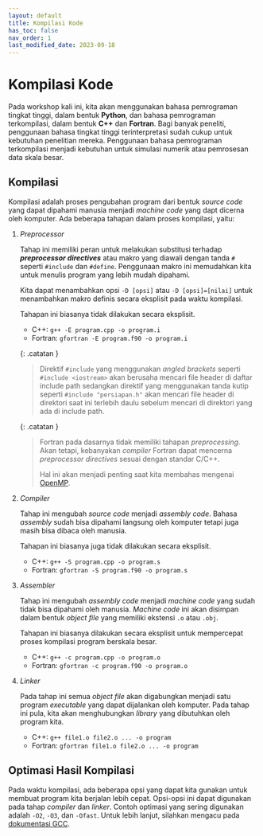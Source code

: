 ```yaml
---
layout: default
title: Kompilasi Kode
has_toc: false
nav_order: 1
last_modified_date: 2023-09-18
---
```

# Kompilasi Kode

Pada workshop kali ini, kita akan menggunakan bahasa pemrograman tingkat tinggi, dalam bentuk **Python**, dan bahasa pemrograman terkompilasi, dalam bentuk **C++** dan **Fortran**. Bagi banyak peneliti, penggunaan bahasa tingkat tinggi terinterpretasi sudah cukup untuk kebutuhan penelitian mereka. Penggunaan bahasa pemrograman terkompilasi menjadi kebutuhan untuk simulasi numerik atau pemrosesan data skala besar.

## Kompilasi

Kompilasi adalah proses pengubahan program dari bentuk *source code* yang dapat dipahami manusia menjadi *machine code* yang dapt dicerna oleh komputer. Ada beberapa tahapan dalam proses kompilasi, yaitu:

1. *Preprocessor*

    Tahap ini memiliki peran untuk melakukan substitusi terhadap ***preprocessor directives*** atau makro yang diawali dengan tanda `#` seperti `#include` dan `#define`. Penggunaan makro ini memudahkan kita untuk menulis program yang lebih mudah dipahami.

    Kita dapat menambahkan opsi `-D [opsi]` atau `-D [opsi]=[nilai]` untuk menambahkan makro definis secara eksplisit pada waktu kompilasi.

    Tahapan ini biasanya tidak dilakukan secara eksplisit.

    * C++: `g++ -E program.cpp -o program.i`
    * Fortran: `gfortran -E program.f90 -o program.i`

    {: .catatan }
    > Direktif `#include` yang menggunakan *angled brackets* seperti `#include <iostream>` akan berusaha mencari file header di daftar include path sedangkan direktif yang menggunakan tanda kutip seperti `#include "persiapan.h"` akan mencari file header di direktori saat ini terlebih daulu sebelum mencari di direktori yang ada di include path.

    {: .catatan }
    > Fortran pada dasarnya tidak memiliki tahapan *preprocessing*. Akan tetapi, kebanyakan *compiler* Fortran dapat mencerna *preprocessor directives* sesuai dengan standar C/C++.
    >
    > Hal ini akan menjadi penting saat kita membahas mengenai [OpenMP](/workshop_7/openmp.html).

2. *Compiler*

    Tahap ini mengubah *source code* menjadi *assembly code*. Bahasa *assembly* sudah bisa dipahami langsung oleh komputer tetapi juga masih bisa dibaca oleh manusia.

    Tahapan ini biasanya juga tidak dilakukan secara eksplisit.

    * C++: `g++ -S program.cpp -o program.s`
    * Fortran: `gfortran -S program.f90 -o program.s`

3. *Assembler*

    Tahap ini mengubah *assembly code* menjadi *machine code* yang sudah tidak bisa dipahami oleh manusia. *Machine code* ini akan disimpan dalam bentuk *object file* yang memiliki ekstensi `.o` atau `.obj`.

    Tahapan ini biasanya dilakukan secara eksplisit untuk mempercepat proses kompilasi program berskala besar.

    * C++: `g++ -c program.cpp -o program.o`
    * Fortran: `gfortran -c program.f90 -o program.o`

4. *Linker*

    Pada tahap ini semua *object file* akan digabungkan menjadi satu program *executable* yang dapat dijalankan oleh komputer. Pada tahap ini pula, kita akan menghubungkan *library* yang dibutuhkan oleh program kita.

    * C++: `g++ file1.o file2.o ... -o program`
    * Fortran: `gfortran file1.o file2.o ... -o program`

## Optimasi Hasil Kompilasi

Pada waktu kompilasi, ada beberapa opsi yang dapat kita gunakan untuk membuat program kita berjalan lebih cepat. Opsi-opsi ini dapat digunakan pada tahap *compiler* dan *linker*. Contoh optimasi yang sering digunakan adalah `-O2`, `-O3`, dan `-Ofast`. Untuk lebih lanjut, silahkan mengacu pada [dokumentasi GCC](https://gcc.gnu.org/onlinedocs/gcc/Optimize-Options.html).
